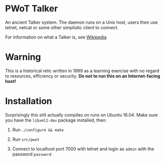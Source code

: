 PWoT Talker
===========

An ancient Talker system. The daemon runs on a Unix host, users then use telnet, netcat or some other simplistic client to connect.

For information on what a Talker is, see [Wikipedia](https://en.wikipedia.org/wiki/Talker)

Warning
=======

This is a historical relic written in 1999 as a learning exercise with no regard to resources, efficiency or security. **Do not to run this on an Internet-facing host!**

Installation
============

Surprisingly this still actually compiles on runs on Ubuntu 16.04. Make sure you have the ```libxml2-dev``` package installed, then:

1. Run ```./configure && make```

2. Run ```src/pwot```

3. Connect to localhost port 7000 with telnet and login as ```admin``` with the password ```password```


